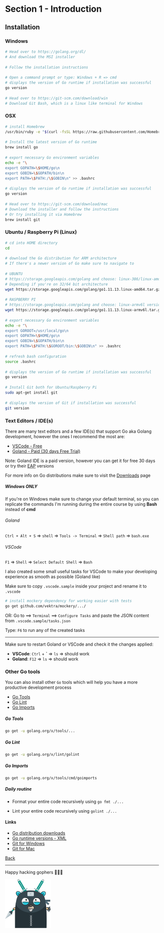 # Section 1 - Introduction

## Installation

### Windows

```bash
# Head over to https://golang.org/dl/
# And download the MSI installer

# Follow the installation instructions

# Open a command prompt or type: Windows + R => cmd
# displays the version of Go runtime if installation was successful
go version

# Head over to https://git-scm.com/download/win
# Download Git Bash, which is a linux like terminal for Windows
```

### OSX

```bash
# install Homebrew
/usr/bin/ruby -e "$(curl -fsSL https://raw.githubusercontent.com/Homebrew/install/master/install)"

# Install the latest version of Go runtime
brew install go

# export necessary Go environment variables 
echo -e "\
export GOPATH=\$HOME/go\n
export GOBIN=\$GOPATH/bin\n
export PATH=\$PATH:/\$GOBIN\n" >> .bashrc

# displays the version of Go runtime if installation was successful
go version

# Head over to https://git-scm.com/download/mac
# Download the installer and follow the instructions
# Or try installing it via Homebrew
brew install git
```

### Ubuntu / Raspberry Pi (Linux)

```bash
# cd into HOME directory
cd

# download the Go distribution for ARM architecture
# If there's a newer version of Go make sure to navigate to

# UBUNTU
# https://storage.googleapis.com/golang and choose: linux-386/linux-amd64 version
# Depending if you're on 32/64 bit architecture
wget https://storage.googleapis.com/golang/go1.11.13.linux-amd64.tar.gz

# RASPBERRY PI
# https://storage.googleapis.com/golang and choose: linux-armv6l version
wget https://storage.googleapis.com/golang/go1.11.13.linux-armv6l.tar.gz

# export necessary Go environment variables 
echo -e "\
export GOROOT=/usr/local/go\n
export GOPATH=\$HOME/go\n
export GOBIN=\$GOPATH/bin\n
export PATH=\$PATH:\$GOROOT/bin:\$GOBIN\n" >> .bashrc

# refresh bash configuration
source .bashrc

# displays the version of Go runtime if installation was successful
go version

# Install Git both for Ubuntu/Raspberry Pi
sudo apt-get install git

# displays the version of Git if installation was successful
git version
```

### Text Editors / IDE(s)

There are many text editors and a few IDE(s) that support Go aka Golang
development, however the ones I recommend the most are:

- [VSCode - Free](https://code.visualstudio.com/download)
- [Goland - Paid (30 days Free Trial)](https://www.jetbrains.com/go/download)

Note: Goland IDE is a paid version, however you can get it for free 30 days
or try their [EAP](https://www.jetbrains.com/go/nextversion/) versions

For more info on Go distributions make sure to visit
the [Downloads](https://golang.org/dl/) page

##### Windows ONLY

If you're on Windows make sure to change your default
terminal, so you can replicate the commands I'm running during
the entire course by using **Bash** instead of **cmd**

###### Goland

`Ctrl + Alt + S` => `shell` => `Tools -> Terminal` => `Shell path` => `bash.exe`

###### VSCode

`F1` => `Shell` => `Select Default Shell` => `Bash`

I also created some small useful tasks for VSCode to make your
developing experience as smooth as possible (Goland like)

Make sure to copy `.vscode.sample` inside your project and
rename it to `.vscode`

```bash
# install mockery dependency for working easier with tests
go get github.com/vektra/mockery/.../
```

OR: Go to ==> `Terminal` ==> `Configure Tasks` and paste
the JSON content from `.vscode.sample/tasks.json`

Type: `F6` to run any of the created tasks

---

Make sure to restart Goland or VSCode and check it the changes applied:

- **VSCode**: `Ctrl` + **\`** => `ls` => should work
- **Goland**: `F12` => `ls` => should work

### Other Go tools

You can also install other `Go` tools which will help you have a more productive development process

- [Go Tools](https://github.com/golang/tools)
- [Go Lint](https://github.com/golang/lint)
- [Go Imports](https://godoc.org/golang.org/x/tools/cmd/goimports)

##### Go Tools

```bash
go get -u golang.org/x/tools/...
```

##### Go Lint

```bash
go get -u golang.org/x/lint/golint
```

##### Go Imports

```bash
go get -u golang.org/x/tools/cmd/goimports
```

##### Daily routine

- Format your entire code recursively using
`go fmt ./...`

- Lint your entire code recursively using
`golint ./...` 

#### Links

- [Go distribution downloads](https://golang.org/dl/)
- [Go runtime versions - XML](https://storage.googleapis.com/golang)
- [Git for Windows](https://git-scm.com/download/win)
- [Git for Mac](https://git-scm.com/download/mac)

[Back](https://github.com/steevehook/udemy-go101/blob/master/section_1-introduction)

---

Happy hacking gophers 🚀🚀🚀

<img src="https://github.com/steevehook/udemy-go101/raw/master/udemy-go101.svg?sanitize=true" width="150px"/>
